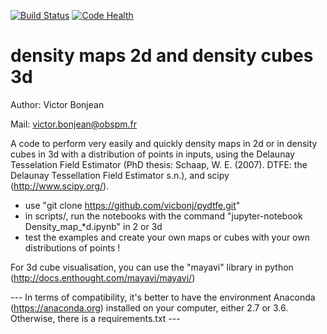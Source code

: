 [![Build Status](https://travis-ci.org/vicbonj/density.svg?branch=master)](https://travis-ci.org/vicbonj/density) [![Code Health](https://landscape.io/github/vicbonj/density/master/landscape.svg?style=flat)](https://landscape.io/github/vicbonj/density/master)

# density maps 2d and density cubes 3d

Author: Victor Bonjean

Mail: victor.bonjean@obspm.fr



A code to perform very easily and quickly density maps in 2d or in density cubes in 3d with a distribution of points in inputs, using the Delaunay Tesselation Field Estimator (PhD thesis: Schaap, W. E. (2007). DTFE: the Delaunay Tessellation Field Estimator s.n.), and scipy (http://www.scipy.org/).


- use "git clone https://github.com/vicbonj/pydtfe.git"
- in scripts/, run the notebooks with the command "jupyter-notebook Density_map_*d.ipynb" in 2 or 3d
- test the examples and create your own maps or cubes with your own distributions of points !

For 3d cube visualisation, you can use the "mayavi" library in python (http://docs.enthought.com/mayavi/mayavi/)

--- In terms of compatibility, it's better to have the environment Anaconda (https://anaconda.org) installed on your computer, either 2.7 or 3.6. Otherwise, there is a requirements.txt ---
